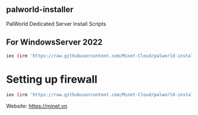 ## palworld-installer
PalWorld Dedicated Server Install Scripts
## For WindowsServer 2022
```bash
iex (irm 'https://raw.githubusercontent.com/Minet-Cloud/palworld-installer/main/Palinstall.ps1|sh')
```
# Setting up firewall
```bash
iex (irm 'https://raw.githubusercontent.com/Minet-Cloud/palworld-installer/main/PalFirewall.ps1|sh')
```
Website: https://minet.vn

